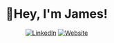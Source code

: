 <h1 align="center">👋Hey, I'm James!</h1>

<p align="center">
    <a href="https://www.linkedin.com/in/jrichm444/"><img alt="LinkedIn" src="https://img.shields.io/badge/connect-James Richmond-green?logo=linkedin&style=for-the-badge"></a>
    <a href="http://www.jamcamrich.com/"><img alt="Website" src="https://img.shields.io/badge/Visit-Portfolio-green?logo=rss&style=for-the-badge"></a>
</p>
